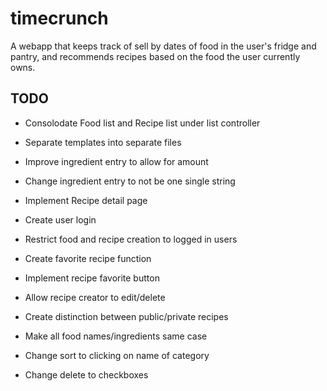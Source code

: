 # timecrunch

A webapp that keeps track of sell by dates of food in the user's fridge and pantry, and recommends recipes based on the food the user currently owns.

## TODO

* Consolodate Food list and Recipe list under list controller

* Separate templates into separate files

* Improve ingredient entry to allow for amount

* Change ingredient entry to not be one single string

* Implement Recipe detail page

* Create user login

* Restrict food and recipe creation to logged in users

* Create favorite recipe function

* Implement recipe favorite button

* Allow recipe creator to edit/delete

* Create distinction between public/private recipes

* Make all food names/ingredients same case

* Change sort to clicking on name of category

* Change delete to checkboxes